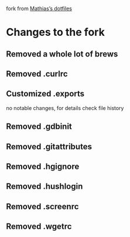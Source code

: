 fork from [Mathias’s dotfiles](https://github.com/mathiasbynens/dotfiles)

# Changes to the fork

## Removed a whole lot of brews

## Removed .curlrc

## Customized .exports
no notable changes, for details check file history

## Removed .gdbinit

## Removed .gitattributes

## Removed .hgignore

## Removed .hushlogin

## Removed .screenrc

## Removed .wgetrc
